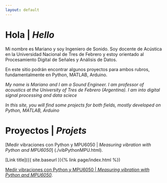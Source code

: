 ```yaml
---
layout: default
---
```

# Hola | _Hello_

Mi nombre es Mariano y soy Ingeniero de Sonido. Soy docente de Acústica en la Universidad Nacional de Tres de Febrero y estoy orientado al Procesamiento Digital de Señales y Análisis de Datos.

En este sitio podrán encontrar algunos proyectos para ambos rubros, fundamentalmente en Python, MATLAB, Arduino. 

_My name is Mariano and I am a Sound Engineer. I am professor of acoustics at the University of Tres de Febrero (Argentina). I am into digital signal processing and data sciece_

_In this site, you will find some projects for both fields, mostly developed on Python, MATLAB, Arduino_

# Proyectos | _Projets_

[Medir vibraciones con Python y MPU6050 | _Measuring vibration with Python and MPU6050_] (./vibPythonMPU.html).

[Link title]({{ site.baseurl }}{% link page/index.html %})

[Medir vibraciones con Python y MPU6050 | _Measuring vibration with Python and MPU6050_](./another-page.html).
